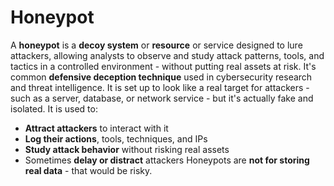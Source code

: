 # Honeypot
A **honeypot** is a **decoy system** or **resource** or service designed to lure attackers, allowing analysts to observe and study attack patterns, tools, and tactics in a controlled environment - without putting real assets at risk. It's common **defensive deception technique** used in cybersecurity research and threat intelligence. It is set up to look like a real target for attackers - such as a server, database, or network service - but it's actually fake and isolated. It is used to:
 - **Attract attackers** to interact with it
 - **Log their actions**, tools, techniques, and IPs
 - **Study attack behavior** without risking real assets
 - Sometimes **delay or distract** attackers
Honeypots are **not for storing real data** - that would be risky.
